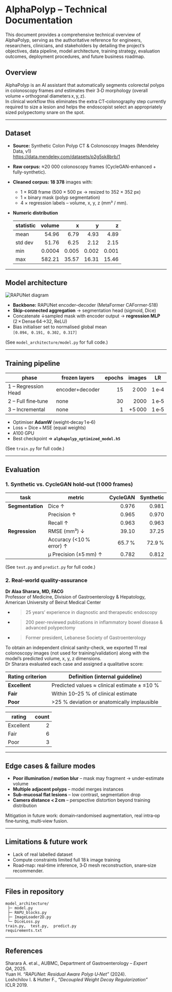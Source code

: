 # AlphaPolyp – Technical Documentation

This document provides a comprehensive technical overview of AlphaPolyp, serving as the authoritative reference for engineers, researchers, clinicians, and stakeholders by detailing the project’s objectives, data pipeline, model architecture, training strategy, evaluation outcomes, deployment procedures, and future business roadmap.

## Overview

AlphaPolyp is an AI assistant that automatically segments colorectal polyps in colonoscopy frames _and_ estimates their 3‑D morphology (overall volume + orthogonal diameters x, y, z).  
In clinical workflow this eliminates the extra CT‑colonography step currently required to size a lesion and helps the endoscopist select an appropriately sized polypectomy snare on the spot.


---
## 
## Dataset

- **Source:** Synthetic Colon Polyp CT & Colonoscopy Images (Mendeley Data, v1)  
  <https://data.mendeley.com/datasets/p2g5sk8brb/1>

- **Raw corpus:** ≈20 000 colonoscopy frames (CycleGAN-enhanced + fully-synthetic).

- **Cleaned corpus:** **18 378** images with:
  - 1 × RGB frame (500 × 500 px → resized to 352 × 352 px)
  - 1 × binary mask (polyp segmentation)
  - 4 × regression labels – volume, x, y, z (mm³ / mm).

- **Numeric distribution**

  | statistic | volume | x | y | z |
  |-----------|-------:|--:|--:|--:|
  | mean | 54.96 | 6.79 | 4.93 | 4.89 |
  | std dev | 51.76 | 6.25 | 2.12 | 2.15 |
  | min | 0.0004 | 0.005 | 0.002 | 0.001 |
  | max | 582.21 | 35.57 | 16.31 | 15.46 |

---

## Model architecture

![RAPUNet diagram](model_architecture.png)

* **Backbone:** RAPUNet encoder–decoder (MetaFormer CAFormer‑S18)  
* **Skip‑connected aggregation** → segmentation head (sigmoid, Dice)  
* Concatenate ↓sampled mask with encoder output → **regression MLP** (2 × Dense 64→32, ReLU)  
* Bias initialiser set to normalised global mean `[0.094, 0.191, 0.302, 0.317]`

(See `model_architecture/model.py` for full code.)

---

## Training pipeline

| phase | frozen layers | epochs | images | LR |
|-------|---------------|-------:|-------:|----|
| 1 – Regression Head | encoder+decoder | 15 | 2 000 | 1 e‑4 |
| 2 – Full fine‑tune | none | 30 | 2000 | 1 e‑5 |
| 3 – Incremental | none | 1 | +5 000 | 1 e‑5 |

* Optimiser **AdamW** (weight‑decay 1 e‑6)  
* Loss = Dice + MSE (equal weights)  
* A100 GPU   
* Best checkpoint ⇒ **`alphapolyp_optimized_model.h5`**

(See `train.py` for full code.)

---

## Evaluation

### 1. Synthetic vs. CycleGAN hold‑out (1 000 frames)

| task | metric | CycleGAN | Synthetic |
|------|--------|---------:|----------:|
| **Segmentation** | Dice ↑ | 0.976 | 0.981 |
| | Precision ↑ | 0.965 | 0.970 |
| | Recall ↑ | 0.963 | 0.963 |
| **Regression** | RMSE (mm³) ↓ | 39.10 | 37.25 |
| | Accuracy (<10 % error) ↑ | 65.7 % | 72.9 % |
| | µ Precision (±5 mm) ↑ | 0.782 | 0.812 |

(See `test.py` and `predict.py` for full code.)
### 2. Real‑world quality‑assurance 
**Dr Alaa Sharara, MD, FACG**  
Professor of Medicine, Division of Gastroenterology & Hepatology, American University of Beirut Medical Center   
- >25 years’ experience in diagnostic and therapeutic endoscopy  
- >200 peer-reviewed publications in inflammatory bowel disease & advanced polypectomy  
- >Former president, Lebanese Society of Gastroenterology

To obtain an independent clinical sanity-check, we exported 11 real colonoscopy images (not used for training/validation) along with the model’s predicted volume, x, y, z dimensions.  
Dr Sharara evaluated each case and assigned a qualitative score:

| Rating criterion | Definition (internal guideline) |
|------------------|---------------------------------|
| **Excellent**    | Predicted values ≈ clinical estimate ± ≤10 % |
| **Fair**         | Within 10–25 % of clinical estimate |
| **Poor**         | >25 % deviation or anatomically implausible |

| rating | count |
|--------|------:|
| Excellent | 2 |
| Fair | 6 |
| Poor | 3 |


---

## Edge cases & failure modes
* **Poor illumination / motion blur** – mask may fragment → under‑estimate volume  
* **Multiple adjacent polyps** – model merges instances  
* **Sub‑mucosal flat lesions** – low contrast, segmentation drop  
* **Camera distance < 2 cm** – perspective distortion beyond training distribution

Mitigation in future work: domain‑randomised augmentation, real intra‑op fine‑tuning, multi‑view fusion.

---

## Limitations & future work
* Lack of real labelled dataset  
* Compute constraints limited full 18 k image training  
* Road‑map: real‑time inference, 3‑D mesh reconstruction, snare‑size recommender.

---

## Files in repository
```
model_architecture/
 ├─ model.py
 ├─ RAPU_blocks.py
 ├─ ImageLoader2D.py
 └─ DiceLoss.py
train.py,  test.py,  predict.py
requirements.txt
```

---

## References
Sharara A. et al., AUBMC, Department of Gastroenterology – _Expert QA_, 2025.  
Yuan H. _“RAPUNet: Residual Aware Polyp U‑Net”_ (2024).  
Loshchilov I. & Hutter F., _“Decoupled Weight Decay Regularization”_ ICLR 2019.


